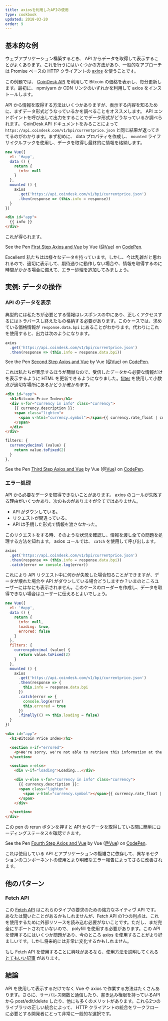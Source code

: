 ```yaml
---
title: axiosを利用したAPIの使用
type: cookbook
updated: 2018-03-20
order: 9
---
```



## 基本的な例

ウェブアプリケーション構築するとき、 API からデータを取得して表示することがよくあります。これを行うにはいくつかの方法があり、一般的なアプローチは Promise ベースの HTTP クライアントの [axios](https://github.com/axios/axios) を使うことです。

この例題では、 [CoinDesk API](https://www.coindesk.com/api/) を利用して Bitcoin の価格を表示し、毎分更新します。最初に、 npm/yarn か CDN リンクのいずれかを利用して axios をインストールします。

API から情報を取得する方法はいくつかありますが、表示する内容を知るために、まずデータ形式どうなっているかを調べることをオススメします。 API エンドポイントを呼び出して出力をすることでデータ形式がどうなっているか調べられます。 CoinDesk API ドキュメントをみることによって `https://api.coindesk.com/v1/bpi/currentprice.json` と同じ結果が返ってきてるのがわかります。まず初めに、 data プロパティを作成し、 `mounted` ライフサイクルフックを使用し、データを取得し最終的に情報を格納します。

```js
new Vue({
  el: '#app',
  data () {
    return {
      info: null
    }
  },
  mounted () {
    axios
      .get('https://api.coindesk.com/v1/bpi/currentprice.json')
      .then(response => (this.info = response))
  }
})
```

```html
<div id="app">
  {{ info }}
</div>
```

これが得られます。

<p data-height="350" data-theme-id="32763" data-slug-hash="80043dfdb7b90f138f5585ade1a5286f" data-default-tab="result" data-user="Vue" data-embed-version="2" data-pen-title="First Step Axios and Vue" class="codepen">See the Pen <a href="https://codepen.io/team/Vue/pen/80043dfdb7b90f138f5585ade1a5286f/">First Step Axios and Vue</a> by Vue (<a href="https://codepen.io/Vue">@Vue</a>) on <a href="https://codepen.io">CodePen</a>.</p>
<script async src="https://static.codepen.io/assets/embed/ei.js"></script>

Excellent! 私たちはは様々なデータを持っています。しかし、今は乱雑だと思われるので、適切に表示して、期待通りに動作しない場合や、情報を取得するのに時間がかかる場合に備えて、エラー処理を追加してみましょう。

## 実例: データの操作

### API のデータを表示

典型的には私たちが必要とする情報はレスポンスの中にあり、正しくアクセスするにはトラバースし終えたもの格納する必要があります。このケースでは、求めている価格情報が `response.data.bpi` にあることがわかります。代わりにこれを使用すると、出力は次のようになります。

```js
axios
  .get('https://api.coindesk.com/v1/bpi/currentprice.json')
  .then(response => (this.info = response.data.bpi))
```

<p data-height="200" data-theme-id="32763" data-slug-hash="6100b10f1b4ac2961208643560ba7d11" data-default-tab="result" data-user="Vue" data-embed-version="2" data-pen-title="Second Step Axios and Vue" class="codepen">See the Pen <a href="https://codepen.io/team/Vue/pen/6100b10f1b4ac2961208643560ba7d11/">Second Step Axios and Vue</a> by Vue (<a href="https://codepen.io/Vue">@Vue</a>) on <a href="https://codepen.io">CodePen</a>.</p>
<script async src="https://static.codepen.io/assets/embed/ei.js"></script>

これは私たちが表示するほうが簡単なので、受信したデータから必要な情報だけを表示するように HTML を更新できるようになりました。[filter](../api/#Vue-filter) を使用して小数点が適切な場所にあるかどうか確かめます。

```html
<div id="app">
  <h1>Bitcoin Price Index</h1>
  <div v-for="currency in info" class="currency">
    {{ currency.description }}:
    <span class="lighten">
      <span v-html="currency.symbol"></span>{{ currency.rate_float | currencydecimal }}
    </span>
  </div>
</div>
```

```js
filters: {
  currencydecimal (value) {
    return value.toFixed(2)
  }
},
```

<p data-height="300" data-theme-id="32763" data-slug-hash="9d59319c09eaccfaf35d9e9f11990f0f" data-default-tab="result" data-user="Vue" data-embed-version="2" data-pen-title="Third Step Axios and Vue" class="codepen">See the Pen <a href="https://codepen.io/team/Vue/pen/9d59319c09eaccfaf35d9e9f11990f0f/">Third Step Axios and Vue</a> by Vue (<a href="https://codepen.io/Vue">@Vue</a>) on <a href="https://codepen.io">CodePen</a>.</p>
<script async src="https://static.codepen.io/assets/embed/ei.js"></script>

### エラー処理

API から必要なデータを取得できないことがあります。 axios のコールが失敗する理由がいくつかあり、次のものがありますが全てではありません。

* API がダウンしている。
* リクエストが間違っている。
* API は予期した形式で情報を渡さなかった。

このリクエストをする時、そのような状況を確認し、情報を渡し全ての問題を処理する方法を知れます。 axios コールでは、 `catch` を使用して呼び出します。

```js
axios
  .get('https://api.coindesk.com/v1/bpi/currentprice.json')
  .then(response => (this.info = response.data.bpi))
  .catch(error => console.log(error))
```

これにより API リクエスト中に何かが失敗した場合知ることができますが、データが壊れた場合や API がダウンしている場合どうしますか？いまのところユーザーにはなにも表示されません。このケースのローダーを作成し、データを取得できない場合はユーザーに伝えるとよいでしょう。

```js
new Vue({
  el: '#app',
  data () {
    return {
      info: null,
      loading: true,
      errored: false
    }
  },
  filters: {
    currencydecimal (value) {
      return value.toFixed(2)
    }
  },
  mounted () {
    axios
      .get('https://api.coindesk.com/v1/bpi/currentprice.json')
      .then(response => {
        this.info = response.data.bpi
      })
      .catch(error => {
        console.log(error)
        this.errored = true
      })
      .finally(() => this.loading = false)
  }
})
```

```html
<div id="app">
  <h1>Bitcoin Price Index</h1>

  <section v-if="errored">
    <p>We're sorry, we're not able to retrieve this information at the moment, please try back later</p>
  </section>

  <section v-else>
    <div v-if="loading">Loading...</div>

    <div v-else v-for="currency in info" class="currency">
      {{ currency.description }}:
      <span class="lighten">
        <span v-html="currency.symbol"></span>{{ currency.rate_float | currencydecimal }}
      </span>
    </div>

  </section>
</div>
```

この pen の rerun ボタンを押すと API からデータを取得している間に簡単にローディングステータスを確認できます。

<p data-height="300" data-theme-id="32763" data-slug-hash="6c01922c9af3883890fd7393e8147ec4" data-default-tab="result" data-user="Vue" data-embed-version="2" data-pen-title="Fourth Step Axios and Vue" class="codepen">See the Pen <a href="https://codepen.io/team/Vue/pen/6c01922c9af3883890fd7393e8147ec4/">Fourth Step Axios and Vue</a> by Vue (<a href="https://codepen.io/Vue">@Vue</a>) on <a href="https://codepen.io">CodePen</a>.</p>
<script async src="https://static.codepen.io/assets/embed/ei.js"></script>

これは使用している API とアプリケーションの複雑さに依存して、異なるセクションのコンポーネントの使用とより明確なエラー報告によってさらに改善されます。

## 他のパターン

### Fetch API

この [Fetch API](https://developers.google.com/web/updates/2015/03/introduction-to-fetch) はこれらのタイプの要求のための強力なネイティヴ API です。あなたは聞いたことがあるかもしれませんが、Fetch API の1つの利点は、これを使用するために外部リソースを読み込む必要がないことです。ただし、まだ完全にサポートされていないので、 polyfill を使用する必要があります。この API を使用するにはいくつか問題があり、今のところ axios を使用することがより好ましいです。しかし将来的には非常に変化するかもしれません。

もし Fetch API を使用することに興味があるなら、使用方法を説明してくれる [とてもいい記事](https://scotch.io/@bedakb/lets-build-type-ahead-component-with-vuejs-2-and-fetch-api) があります。

## 結論

API を使用して表示するだけでなく Vue や axios で作業する方法はたくさんあります。さらに、サーバレス関数と通信したり、書き込み権限を持っているAPI から post/edit/delete したり、他にも多くのメリットがあります。これら2つのライブラリの正しい統合によって、 HTTP クライアントの統合をワークフローに必要とする開発者にとって非常に一般的な選択です。
